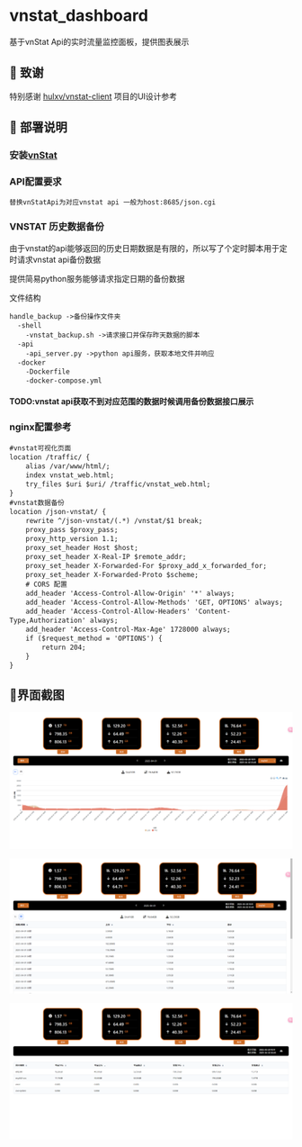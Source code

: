 # vnstat_dashboard

基于vnStat Api的实时流量监控面板，提供图表展示

## 🙏 致谢

特别感谢 [hulxv/vnstat-client](https://github.com/hulxv/vnstat-client) 项目的UI设计参考

## 🔧 部署说明

### 安装[vnStat](https://github.com/vergoh/vnstat)

### API配置要求

```
替换vnStatApi为对应vnstat api 一般为host:8685/json.cgi
```


### VNSTAT 历史数据备份

由于vnstat的api能够返回的历史日期数据是有限的，所以写了个定时脚本用于定时请求vnstat api备份数据

提供简易python服务能够请求指定日期的备份数据

文件结构

```
handle_backup ->备份操作文件夹
  -shell 
    -vnstat_backup.sh ->请求接口并保存昨天数据的脚本
  -api 
    -api_server.py ->python api服务，获取本地文件并响应
  -docker
    -Dockerfile
    -docker-compose.yml
```

#### TODO:vnstat api获取不到对应范围的数据时候调用备份数据接口展示

### nginx配置参考

```
#vnstat可视化页面
location /traffic/ {
    alias /var/www/html/;
    index vnstat_web.html;
    try_files $uri $uri/ /traffic/vnstat_web.html;
}
#vnstat数据备份
location /json-vnstat/ {
    rewrite ^/json-vnstat/(.*) /vnstat/$1 break;
    proxy_pass $proxy_pass;
    proxy_http_version 1.1;
    proxy_set_header Host $host;
    proxy_set_header X-Real-IP $remote_addr;
    proxy_set_header X-Forwarded-For $proxy_add_x_forwarded_for;
    proxy_set_header X-Forwarded-Proto $scheme;
    # CORS 配置
    add_header 'Access-Control-Allow-Origin' '*' always;
    add_header 'Access-Control-Allow-Methods' 'GET, OPTIONS' always;
    add_header 'Access-Control-Allow-Headers' 'Content-Type,Authorization' always;
    add_header 'Access-Control-Max-Age' 1728000 always;
    if ($request_method = 'OPTIONS') {
        return 204;
    }
}
```
## 🧩界面截图

![1](screenshots/1.png)

![2](screenshots/2.png)

![2](screenshots/3.png)
